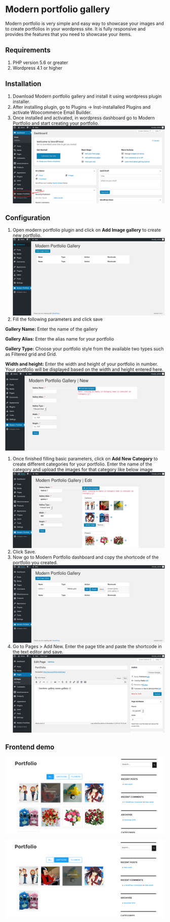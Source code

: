 # Modern portfolio gallery

Modern portfolio is very simple and easy way to showcase your images and to create portfolios in your wordpress site. It is fully responsive and provides the features that you need to showcase your items.

## Requirements

1. PHP version 5.6 or greater
2. Wordpress 4.1 or higher

## Installation

1. Download Modern portfolio gallery and install it using wordpress plugin installer.
2. After installing plugin, go to Plugins -> Inst-installalled Plugins and activate Woocommerce Email Builder.
3. Once installed and activated, in wordpress dashboard go to Modern Portfolio and start creating your portfolio. ![](./images/woo-portfolio-01.png)

## Configuration

1. Open modern portfolio plugin and click on **Add Image gallery** to create new portfolio. ![](./images/woo-portfolio-07.png)
2. Fill the following parameters and click save

**Gallery Name:** Enter the name of the gallery

**Gallery Alias:** Enter the alias name for your portfolio

**Gallery Type:** Choose your portfolio style from the available two types such as Filtered grid and Grid.

**Width and height:** Enter the width and height of your portfolio in number. Your portfolio will be displayed based on the width and height entered here. ![](./images/woo-portfolio-08.png)

1. Once finished filling basic parameters, click on **Add New Category** to create different categories for your portfolio. Enter the name of the category and upload the images for that category like below image ![](./images/woo-portfolio-03.png)
2. Click Save.
3. Now go to Modern Portfolio dashboard and copy the shortcode of the portfolio you created. ![](./images/woo-portfolio-02.png)
4. Go to Pages > Add New. Enter the page title and paste the shortcode in the text editor and save. ![](./images/woo-portfolio-04.png)

## Frontend demo

![](./images/woo-portfolio-05.png)

![](./images/woo-portfolio-06.png)
